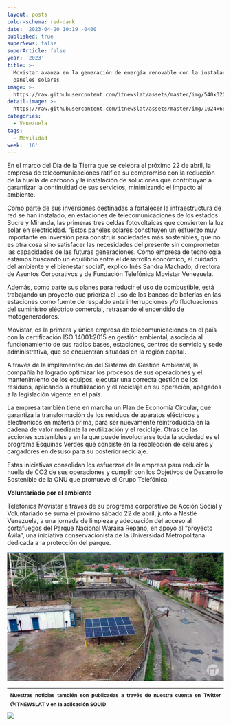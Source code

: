 ```yaml
---
layout: posts
color-schema: red-dark
date: '2023-04-20 10:19 -0400'
published: true
superNews: false
superArticle: false
year: '2023'
title: >-
  Movistar avanza en la generación de energía renovable con la instalación de
  paneles solares
image: >-
  https://raw.githubusercontent.com/itnewslat/assets/master/img/540x320/Antenas-Movistar-Sol-p.jpg
detail-image: >-
  https://raw.githubusercontent.com/itnewslat/assets/master/img/1024x680/Antenas-Movistar-Sol-g.jpg
categories:
  - Venezuela
tags:
  - Movilidad
week: '16'
---
```

En el marco del Día de la Tierra que se celebra el próximo 22 de abril, la empresa de telecomunicaciones ratifica su compromiso con la reducción de la huella de carbono y la instalación de soluciones que contribuyan a garantizar la continuidad de sus servicios, minimizando el impacto al ambiente.

Como parte de sus inversiones destinadas a fortalecer la infraestructura de red se han instalado, en estaciones de telecomunicaciones de los estados Sucre y Miranda, las primeras tres celdas fotovoltaicas que convierten la luz solar en electricidad. “Estos paneles solares constituyen un esfuerzo muy importante en inversión para construir sociedades más sostenibles, que no es otra cosa sino satisfacer las necesidades del presente sin comprometer las capacidades de las futuras generaciones. Como empresa de tecnología estamos buscando un equilibrio entre el desarrollo económico, el cuidado del ambiente y el bienestar social”, explicó Inés Sandra Machado, directora de Asuntos Corporativos y de Fundación Telefónica Movistar Venezuela.

Además, como parte sus planes para reducir el uso de combustible, está trabajando un proyecto que prioriza el uso de los bancos de baterías en las estaciones como fuente de respaldo ante interrupciones y/o fluctuaciones del suministro eléctrico comercial, retrasando el encendido de motogeneradores.

Movistar, es la primera y única empresa de telecomunicaciones en el país con la certificación ISO 14001:2015 en gestión ambiental, asociada al funcionamiento de sus radios bases, estaciones, centros de servicio y sede administrativa, que se encuentran situadas en la región capital.

A través de la implementación del Sistema de Gestión Ambiental, la compañía ha logrado optimizar los procesos de sus operaciones y el mantenimiento de los equipos, ejecutar una correcta gestión de los residuos, aplicando la reutilización y el reciclaje en su operación, apegados a la legislación vigente en el país.

La empresa también tiene en marcha un Plan de Economía Circular, que garantiza la transformación de los residuos de aparatos eléctricos y electrónicos en materia prima, para ser nuevamente reintroducida en la cadena de valor mediante la reutilización y el reciclaje. Otras de las acciones sostenibles y en la que puede involucrarse toda la sociedad es el programa Esquinas Verdes que consiste en la recolección de celulares y cargadores en desuso para su posterior reciclaje.

Estas iniciativas consolidan los esfuerzos de la empresa para reducir la huella de CO2 de sus operaciones y cumplir con los Objetivos de Desarrollo Sostenible de la ONU que promueve el Grupo Telefónica.

**Voluntariado por el ambiente**

Telefónica Movistar a través de su programa corporativo de Acción Social y Voluntariado se suma el próximo sábado 22 de abril, junto a Nestlé Venezuela, a una jornada de limpieza y adecuación del acceso al cortafuegos del Parque Nacional Waraira Repano, en apoyo al “proyecto Ávila”, una iniciativa conservacionista de la Universidad Metropolitana dedicada a la protección del parque.

![](https://raw.githubusercontent.com/itnewslat/assets/master/img/540x320/Antenas-Movistar-Sol-p.jpg)

<table style="height: 42px;" width="569">
<tbody>
<tr>
<td style="text-align: justify;"><sub><strong>Nuestras noticias también son publicadas a través de nuestra cuenta en Twitter <a href="https://twitter.com/itnewslat?lang=es">@ITNEWSLAT</a> y en la aplicación <a href="https://squidapp.co/en/">SQUID</a></strong></sub></td>
</tr>
</tbody>
</table>

<img src="https://tracker.metricool.com/c3po.jpg?hash=56f88a41e39ab42c063cc51676587a04"/>
